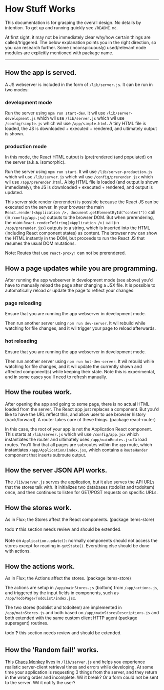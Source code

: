 # How Stuff Works
This documentation is for grasping the overall design. No details by intention. To get up and running quickly see `/README.md`.

At first sight, it may not be immediately clear why/how certain things are called/triggered.
The below explanation points you in the right direction, so you can research further.
Some (inconspicuously) used/relevant node modules are explicitly mentioned with package name.

*****

## How the app is served.
A JS webserver is included in the form of `/lib/server.js`. It can be run in two modes:

### development mode
Run the server using `npm run start-dev`.
It wil use `/lib/server-development.js` which wil use `/lib/server.js` which wil use `/config/simple.js` which wil use `/app/simple.html`. A tiny HTML file is loaded, the JS is downloaded + executed + rendered, and ultimately output is shown.

### production mode
In this mode, the React HTML output is (pre)rendered (and populated) on the server (a.k.a. isomorphic).

Run the server using `npm run start`.
It wil use `/lib/server-production.js` which wil use `/lib/server.js` which wil use `/config/prerender.jsx` which wil use `/app/prerender.html`. A big HTML file is loaded (and output is shown immediately), the JS is downloaded + executed + rendered, and output is updated.

This server side render (prerender) is possible because the React JS can be executed on the server.
In your browser the main `React.render(<Application />, document.getElementById("content"))` call (in `/config/app.jsx`) outputs to the browser DOM.
But when prerendering, the main `React.renderToString(<Application />)` call (in `/app/prerender.jsx`) outputs to a string, which is inserted into the HTML (including React component states) as content.
The browser now can show the HTML instantly in the DOM, but proceeds to run the React JS that resumes the usual DOM mutations.

Note: Routes that use `react-proxy!` can not be prerendered.


## How a page updates while you are programming.
After running the app webserver in development mode (see above) you'd have to manually reload the page after changing a JSX file.
It is possible to automatically reload _or_ update the page to reflect your changes:

### page reloading
Ensure that you are running the app webserver in development mode.

Then run another server using `npm run dev-server`.
It wil rebuild while watching for file changes, and it wil trigger your page to reload afterwards.

### hot reloading
Ensure that you are running the app webserver in development mode.

Then run another server using `npm run hot-dev-server`.
It wil rebuild while watching for file changes, and it wil update the currently shown and affected component(s) while keeping their state.
Note this is experimental, and in some cases you'll need to refresh manually.


## How the routes work.
After opening the app and going to some page, there is no actual HTML loaded from the server. The React app just replaces a component.
But you'd like to have the URL reflect this, and allow user to use browser history (back/forward). A router takes care of these things. (package react-router)

In this case, the root of your app is not the Application React component.
This starts at `/lib/server.js` which wil use `/config/app.jsx` which instantiates the router and ultimately uses `/app/mainRoutes.jsx` to load routes.
You'll find that all pages are subroutes within the `app` route, which instantiates `/app/Application/index.jsx`, which contains a `RouteHander` component that inserts subroute output.


## How the server JSON API works.
The `/lib/server.js` serves the application, but it also serves the API URLs that the stores talk with.
It initializes two databases (todolist and todoitem) once, and then continues to listen for GET/POST requests on specific URLs.


## How the stores work.
As in Flux; the Stores affect the React components. (package items-store)

todo :question: this section needs review and should be extended.

Note on `Application.update()`: normally components should not access the stores except for reading in `getState()`. Everything else should be done with actions.


## How the actions work.
As in Flux; the Actions affect the stores. (package items-store)

The actions are setup in `/app/mainStores.js` (bottom) from `/app/actions.js`, and triggered by the input fields in components, such as `/app/TodoPage/TodoList/index.jsx`.

The two stores (todolist and todoitem) are implemented in `/app/mainStores.js` and both based on `/app/mainStoresDescriptions.js` and both extended with the same custom client HTTP agent (package superagent) routines. 

todo :question: this section needs review and should be extended.


## How the 'Random fail!' works.
This [Chaos Monkey](https://github.com/Netflix/SimianArmy/wiki) lives in `/lib/server.js` and helps you experience realistic server-client retrieval times and errors while developing.
At some time your application is requesting 3 things from the server, and they return in the wrong order and incomplete. Wil it break?
Or a form could not be sent to the server. Wil it notify the user?
